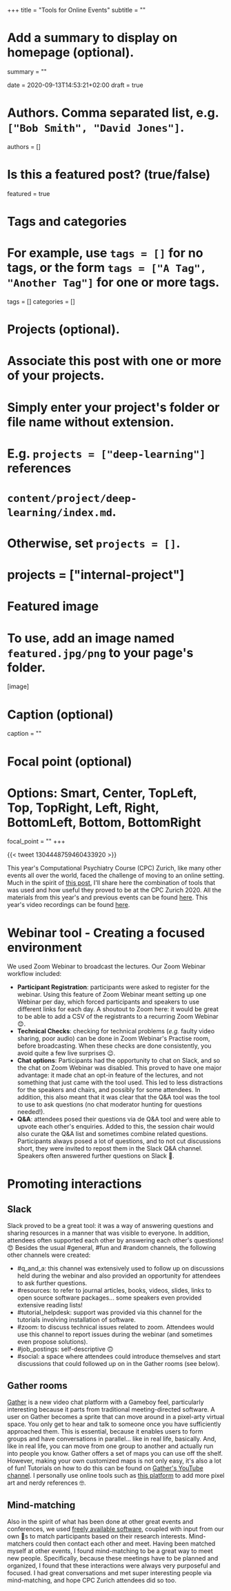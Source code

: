 +++
title = "Tools for Online Events"
subtitle = ""

# Add a summary to display on homepage (optional).
summary = ""

date = 2020-09-13T14:53:21+02:00
draft = true

# Authors. Comma separated list, e.g. `["Bob Smith", "David Jones"]`.
authors = []

# Is this a featured post? (true/false)
featured = true

# Tags and categories
# For example, use `tags = []` for no tags, or the form `tags = ["A Tag", "Another Tag"]` for one or more tags.
tags = []
categories = []

# Projects (optional).
#   Associate this post with one or more of your projects.
#   Simply enter your project's folder or file name without extension.
#   E.g. `projects = ["deep-learning"]` references
#   `content/project/deep-learning/index.md`.
#   Otherwise, set `projects = []`.
# projects = ["internal-project"]

# Featured image
# To use, add an image named `featured.jpg/png` to your page's folder.
[image]
  # Caption (optional)
  caption = ""

  # Focal point (optional)
  # Options: Smart, Center, TopLeft, Top, TopRight, Left, Right, BottomLeft, Bottom, BottomRight
  focal_point = ""
+++

{{< tweet 1304448759460433920 >}}

This year's Computational Psychiatry Course (CPC) Zurich, like many other events all over the world, faced the challenge of moving to an online setting. Much in the spirit of [this post](https://medium.com/@kording/how-to-run-big-neuro-science-conferences-online-neuromatch-io-49c694c7e65d), I'll share here the combination of tools that was used and how useful they proved to be at the CPC Zurich 2020. All the materials from this year's and previous events can be found [here](https://www.translationalneuromodeling.org/cpcourse/). This year's video recordings can be found [here](https://video.ethz.ch/lectures/d-itet/2020/autumn/227-0971-00L.html).

# Webinar tool - Creating a focused environment
We used Zoom Webinar to broadcast the lectures. Our Zoom Webinar workflow included:
- **Participant Registration**: participants were asked to register for the webinar.
Using this feature of Zoom Webinar meant setting up one Webinar per day, which
forced participants and speakers to use different links for each day. A shoutout
to Zoom here: it would be great to be able to add a CSV of the registrants
to a recurring Zoom Webinar 😊.
- **Technical Checks**: checking for technical problems (*e.g.* faulty video
  sharing, poor audio) can be done in Zoom Webinar's Practise room, before
broadcasting. When these checks are done consistently, you avoid quite a few
live surprises 😉.
- **Chat options**: Participants had the opportunity to chat on Slack, and so the
chat on Zoom Webinar was disabled. This proved to have one major advantage: it made
chat an opt-in feature of the lectures, and not something that just came
with the tool used. This led to less distractions for the speakers and chairs, and
possibly for some attendees. In addition, this also meant that it was clear that
the Q&A tool was the tool to use to ask questions (no chat moderator hunting for questions needed!).
- **Q&A**: attendees posed their questions via de Q&A tool and were able to upvote
each other's enquiries. Added to this, the session chair would also curate the Q&A list
and sometimes combine related questions. Participants always posed a lot
of questions, and to not cut discussions short, they were invited to repost them
in the Slack Q&A channel. Speakers often answered further questions on Slack 💛.

# Promoting interactions
## Slack
Slack proved to be a great tool: it was a way of answering questions and
sharing resources in a manner that was visible to everyone. In addition, attendees
often supported each other by answering each other's questions! 😍
Besides the usual #general, #fun and #random channels, the following other channels were created:
- #q_and_a: this channel was extensively used to follow up on discussions held
during the webinar and also provided an opportunity for attendees to ask further questions.
- #resources: to refer to journal articles, books, videos, slides, links to open
source software packages... some speakers even provided extensive reading lists!
- #tutorial_helpdesk: support was provided via this channel for the tutorials
involving installation of software.
- #zoom: to discuss technical issues related to zoom. Attendees would use this
channel to report issues during the webinar (and sometimes even propose
solutions).
- #job_postings: self-descriptive 🙃
- #social: a space where attendees could introduce themselves and start discussions
that could followed up on in the Gather rooms (see below).

## Gather rooms
[Gather](https://gather.town/) is a new video chat platform with a Gameboy feel,
particularly interesting because it parts from traditional meeting-directed
software.
A user on Gather becomes a sprite that can move around in a pixel-arty virtual space. You
only get to hear and talk to someone once you have sufficiently approached them.
This is essential, because it enables users to form groups and have conversations
in parallel... like in real life, basically. And, like in real life, you can move
from one group to another and actually run into people you know.
Gather offers a set of maps you can use off the shelf. However, making your own
customized maps is not only easy, it's also a lot of fun!
Tutorials on how to do this can be found on [Gather's YouTube channel](https://www.youtube.com/channel/UCd4uhlois5n9k6fRuVwSCuA).
I personally use online tools such as [this platform](https://www.pixilart.com/)
to add more pixel art and nerdy references 🤓.

## Mind-matching
Also in the spirit of what has been done at other great events and conferences,
we used [freely available software](https://github.com/titipata/paper-reviewer-matcher),
coupled with input from our own 🧠s to match participants based on their research interests.
Mind-matchers could then contact each other and meet. Having been matched myself
at other events, I found mind-matching to be a great way to meet new people.
Specifically, because these meetings have to be planned and organized, I found that
these interactions were always very purposeful and focused. I had great conversations
and met super interesting people via mind-matching, and hope CPC Zurich attendees
did so too.

